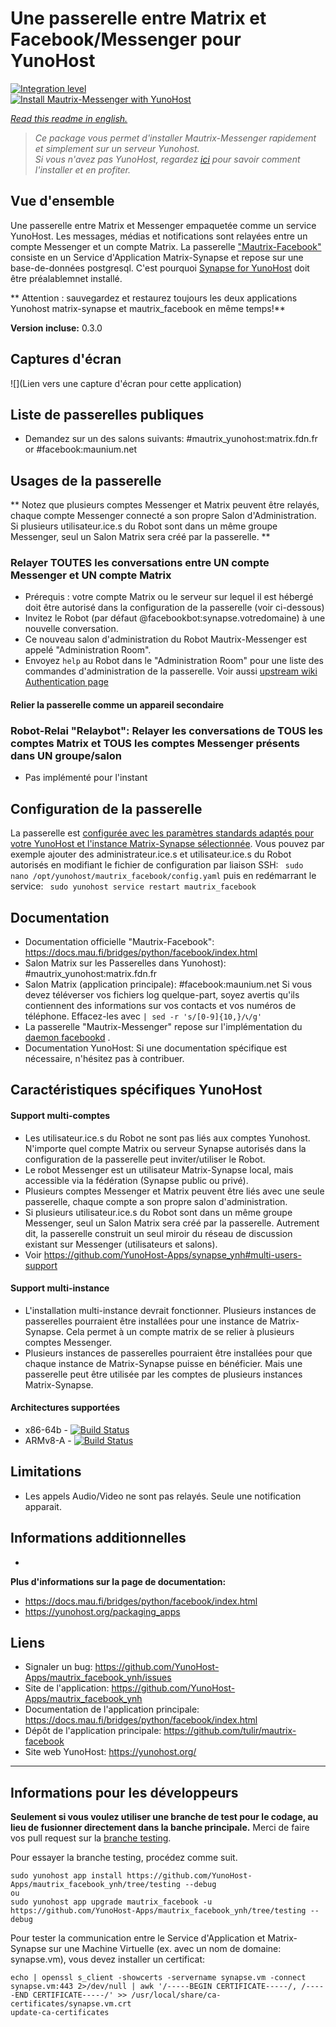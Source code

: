 # Une passerelle entre Matrix et Facebook/Messenger pour YunoHost
[![Integration level](https://dash.yunohost.org/integration/mautrix-facebook.svg)](https://dash.yunohost.org/appci/app/mautrix-facebook)  
[![Install Mautrix-Messenger with YunoHost](https://install-app.yunohost.org/install-with-yunohost.png)](https://install-app.yunohost.org/?app=mautrix-facebook)

*[Read this readme in english.](./README.md)* 

> *Ce package vous permet d'installer Mautrix-Messenger rapidement et simplement sur un serveur Yunohost.  
Si vous n'avez pas YunoHost, regardez [ici](https://yunohost.org/#/install) pour savoir comment l'installer et en profiter.*

## Vue d'ensemble
Une passerelle entre Matrix et Messenger empaquetée comme un service YunoHost. Les messages, médias et notifications sont relayées entre un compte Messenger et un compte Matrix. 
La passerelle ["Mautrix-Facebook"](https://docs.mau.fi/bridges/python/facebook/index.html) consiste en un Service d'Application Matrix-Synapse et repose sur une base-de-données postgresql. C'est pourquoi [Synapse for YunoHost](https://github.com/YunoHost-Apps/synapse_ynh) doit être préalablemnet installé.

** Attention : sauvegardez et restaurez toujours les deux applications Yunohost matrix-synapse et mautrix_facebook en même temps!**

**Version incluse:** 0.3.0

## Captures d'écran

![](Lien vers une capture d'écran pour cette application)

## Liste de passerelles publiques

* Demandez sur un des salons suivants: #mautrix_yunohost:matrix.fdn.fr or #facebook:maunium.net

## Usages de la passerelle
** Notez que plusieurs comptes Messenger et Matrix peuvent être relayés, chaque compte Messenger connecté a son propre Salon d'Administration. Si plusieurs utilisateur.ice.s du Robot sont dans un même groupe Messenger, seul un Salon Matrix sera créé par la passerelle. **

### Relayer TOUTES les conversations entre UN compte Messenger et UN compte Matrix
* Prérequis : votre compte Matrix ou le serveur sur lequel il est hébergé doit être autorisé dans la configuration de la passerelle (voir ci-dessous)
* Invitez le Robot (par défaut @facebookbot:synapse.votredomaine) à une nouvelle conversation.
* Ce nouveau salon d'administration du Robot Mautrix-Messenger est appelé "Administration Room".
* Envoyez ``help`` au Robot dans le "Administration Room" pour une liste des commandes d'administration de la passerelle.
Voir aussi [upstream wiki Authentication page](https://docs.mau.fi/bridges/python/facebook/authentication.html)

#### Relier la passerelle comme un appareil secondaire

### Robot-Relai "Relaybot": Relayer les conversations de TOUS les comptes Matrix et TOUS les comptes Messenger présents dans UN groupe/salon
* Pas implémenté pour l'instant

## Configuration de la passerelle

La passerelle est [configurée avec les paramètres standards adaptés pour votre YunoHost et l'instance Matrix-Synapse sélectionnée](https://github.com/YunoHost-Apps/mautrix_facebook_ynh/blob/master/conf/config.yaml). Vous pouvez par exemple ajouter des administrateur.ice.s et utilisateur.ice.s du Robot autorisés en modifiant le fichier de configuration par liaison SSH: 
``` sudo nano /opt/yunohost/mautrix_facebook/config.yaml```
puis en redémarrant le service: 
``` sudo yunohost service restart mautrix_facebook```

## Documentation

 * Documentation officielle "Mautrix-Facebook": https://docs.mau.fi/bridges/python/facebook/index.html
 * Salon Matrix sur les Passerelles dans Yunohost): #mautrix_yunohost:matrix.fdn.fr
 * Salon Matrix (application principale): #facebook:maunium.net
Si vous devez téléverser vos fichiers log quelque-part, soyez avertis qu'ils contiennent des informations sur vos contacts et vos numéros de téléphone. Effacez-les avec 
``| sed -r 's/[0-9]{10,}/📞/g' ``
 * La passerelle "Mautrix-Messenger" repose sur l'implémentation du [daemon facebookd](https://gitlab.com/facebookd/facebookd) . 
 * Documentation YunoHost: Si une documentation spécifique est nécessaire, n'hésitez pas à contribuer.

## Caractéristiques spécifiques YunoHost

#### Support multi-comptes
* Les utilisateur.ice.s du Robot ne sont pas liés aux comptes Yunohost. N'importe quel compte Matrix ou serveur Synapse autorisés dans la configuration de la passerelle peut inviter/utiliser le Robot. 
* Le robot Messenger est un utilisateur Matrix-Synapse local, mais accessible via la fédération (Synapse public ou privé).
* Plusieurs comptes Messenger et Matrix peuvent être liés avec une seule passerelle, chaque compte a son propre salon d'administration. 
* Si plusieurs utilisateur.ice.s du Robot sont dans un même groupe Messenger, seul un Salon Matrix sera créé par la passerelle. Autrement dit, la passerelle construit un seul miroir du réseau de discussion existant sur Messenger (utilisateurs et salons).
* Voir https://github.com/YunoHost-Apps/synapse_ynh#multi-users-support

#### Support multi-instance

* L'installation multi-instance devrait fonctionner. Plusieurs instances de passerelles pourraient être installées pour une instance de Matrix-Synapse. Cela permet à un compte matrix de se relier à plusieurs comptes Messenger. 
* Plusieurs instances de passerelles pourraient être installées pour que chaque instance de Matrix-Synapse puisse en bénéficier. Mais une passerelle peut être utilisée par les comptes de plusieurs instances Matrix-Synapse.

#### Architectures supportées

* x86-64b - [![Build Status](https://ci-apps.yunohost.org/ci/logs/mautrix_facebook%20%28Apps%29.svg)](https://ci-apps.yunohost.org/ci/apps/mautrix_facebook/)
* ARMv8-A - [![Build Status](https://ci-apps-arm.yunohost.org/ci/logs/mautrix_facebook%20%28Apps%29.svg)](https://ci-apps-arm.yunohost.org/ci/apps/mautrix_facebook/)

## Limitations

* Les appels Audio/Video ne sont pas relayés. Seule une notification apparait. 

## Informations additionnelles

* 

**Plus d'informations sur la page de documentation:** 

* https://docs.mau.fi/bridges/python/facebook/index.html 
* https://yunohost.org/packaging_apps

## Liens

 * Signaler un bug:  https://github.com/YunoHost-Apps/mautrix_facebook_ynh/issues
 * Site de l'application: https://github.com/YunoHost-Apps/mautrix_facebook_ynh
 * Documentation de l'application principale: https://docs.mau.fi/bridges/python/facebook/index.html
 * Dépôt de l'application principale: https://github.com/tulir/mautrix-facebook
 * Site web YunoHost: https://yunohost.org/

---

Informations pour les développeurs
----------------

**Seulement si vous voulez utiliser une branche de test pour le codage, au lieu de fusionner directement dans la banche principale.**
Merci de faire vos pull request sur la [branche testing](https://github.com/YunoHost-Apps/mautrix_facebook_ynh/tree/testing).

Pour essayer la branche testing, procédez comme suit.
```
sudo yunohost app install https://github.com/YunoHost-Apps/mautrix_facebook_ynh/tree/testing --debug
ou
sudo yunohost app upgrade mautrix_facebook -u https://github.com/YunoHost-Apps/mautrix_facebook_ynh/tree/testing --debug
```

Pour tester la communication entre le Service d'Application et Matrix-Synapse sur une Machine Virtuelle (ex. avec un nom de domaine: synapse.vm), vous devez installer un certificat:
```
echo | openssl s_client -showcerts -servername synapse.vm -connect synapse.vm:443 2>/dev/null | awk '/-----BEGIN CERTIFICATE-----/, /-----END CERTIFICATE-----/' >> /usr/local/share/ca-certificates/synapse.vm.crt
update-ca-certificates
```
